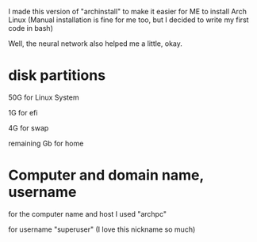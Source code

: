 I made this version of "archinstall" to make it easier for ME to install Arch Linux (Manual installation is fine for me too, but I decided to write my first code in bash)

Well, the neural network also helped me a little, okay.

# disk partitions
50G for Linux System

1G for efi

4G for swap

remaining Gb for home

# Computer and domain name, username
for the computer name and host I used 
"archpc"

for username
"superuser" (I love this nickname so much)
